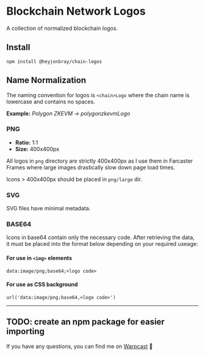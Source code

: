 # Blockchain Network Logos

A collection of normalized blockchain logos.

## Install

```
npm install @heyjonbray/chain-logos
```

## Name Normalization

The naming convention for logos is `<chain>Logo` where the chain name is
lowercase and contains no spaces.

**Example:** _Polygon ZKEVM -> polygonzkevmLogo_

### PNG

- **Ratio:** 1:1
- **Size:** 400x400px

All logos in `png` directory are strictly 400x400px as I use them in Farcaster
Frames where large images drastically slow down page load times.

Icons > 400x400px should be placed in `png/large` dir.

### SVG

SVG files have minimal metadata.

### BASE64

Icons in base64 contain only the necessary code. After retrieving the data, it must be placed into the
format below depending on your required useage:

#### For use in `<img>` elements

`data:image/png;base64;<logo code>`

#### For use as CSS background

`url('data:image/png;base64,<logo code>')`

---

## TODO: create an npm package for easier importing

If you have any questions, you can find me on [Warpcast](https://warpcast.com/jonbray.eth) 🫡
